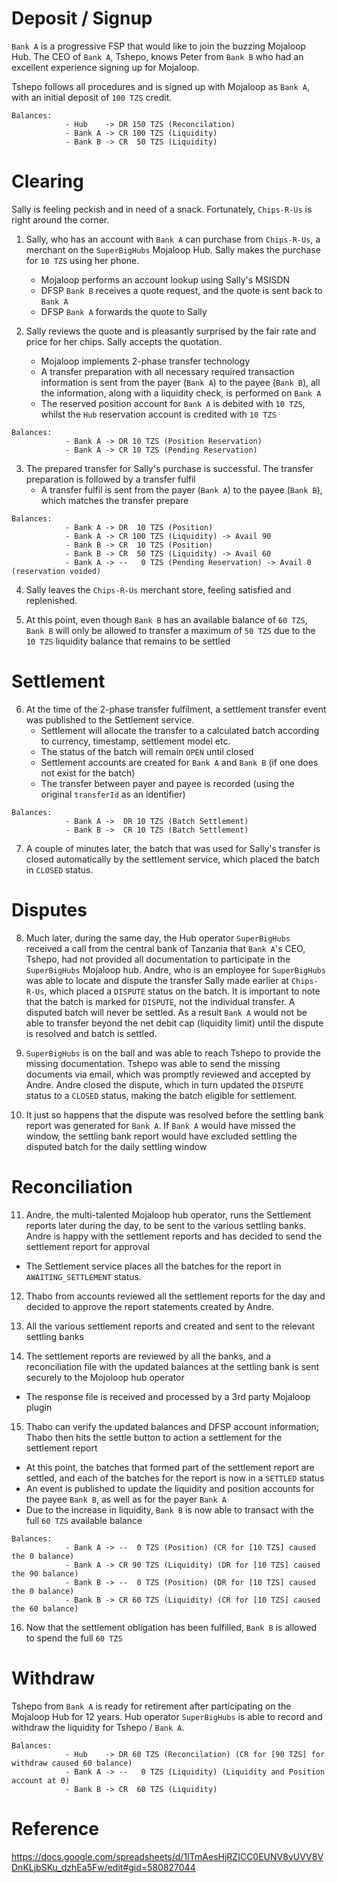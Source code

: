 # Deposit / Signup
`Bank A` is a progressive FSP that would like to join the buzzing Mojaloop Hub.
The CEO of `Bank A`, Tshepo, knows Peter from `Bank B` who had an excellent experience signing up for Mojaloop.

Tshepo follows all procedures and is signed up with Mojaloop as `Bank A`, with an initial deposit of `100 TZS` credit.
```
Balances:
            - Hub    -> DR 150 TZS (Reconcilation)
            - Bank A -> CR 100 TZS (Liquidity)
            - Bank B -> CR  50 TZS (Liquidity) 
```

# Clearing
Sally is feeling peckish and in need of a snack. Fortunately, `Chips-R-Us` is right around the corner.

1. Sally, who has an account with `Bank A` can purchase from `Chips-R-Us`, a merchant on the `SuperBigHubs` Mojaloop Hub. 
   Sally makes the purchase for `10 TZS` using her phone.
   - Mojaloop performs an account lookup using Sally's MSISDN
   - DFSP `Bank B` receives a quote request, and the quote is sent back to `Bank A`
   - DFSP `Bank A` forwards the quote to Sally

2. Sally reviews the quote and is pleasantly surprised by the fair rate and price for her chips. Sally accepts the quotation.
   - Mojaloop implements 2-phase transfer technology
   - A transfer preparation with all necessary required transaction information is sent from the payer (`Bank A`) to the payee (`Bank B`),
     all the information, along with a liquidity check, is performed on `Bank A`
   - The reserved position account for `Bank A` is debited with `10 TZS`, whilst the `Hub` reservation account is credited with `10 TZS`
```
Balances:
            - Bank A -> DR 10 TZS (Position Reservation)
            - Bank A -> CR 10 TZS (Pending Reservation)
```

3. The prepared transfer for Sally's purchase is successful. The transfer preparation is followed by a transfer fulfil
   - A transfer fulfil is sent from the payer (`Bank A`) to the payee (`Bank B`), which matches the transfer prepare
```
Balances:
            - Bank A -> DR  10 TZS (Position)
            - Bank A -> CR 100 TZS (Liquidity) -> Avail 90
            - Bank B -> CR  10 TZS (Position)
            - Bank B -> CR  50 TZS (Liquidity) -> Avail 60
            - Bank A -> --   0 TZS (Pending Reservation) -> Avail 0 (reservation voided)
```

4. Sally leaves the `Chips-R-Us` merchant store, feeling satisfied and replenished.

5. At this point, even though `Bank B` has an available balance of `60 TZS`, `Bank B` will only be allowed to 
   transfer a maximum of `50 TZS` due to the `10 TZS` liquidity balance that remains to be settled

# Settlement
6. At the time of the 2-phase transfer fulfilment, a settlement transfer event was published to the Settlement service.
   - Settlement will allocate the transfer to a calculated batch according to currency, timestamp, settlement model etc.
   - The status of the batch will remain `OPEN` until closed
   - Settlement accounts are created for `Bank A` and `Bank B` (if one does not exist for the batch)
   - The transfer between payer and payee is recorded (using the original `transferId` as an identifier)
```
Balances:
            - Bank A ->  DR 10 TZS (Batch Settlement)
            - Bank B ->  CR 10 TZS (Batch Settlement)
```
7. A couple of minutes later, the batch that was used for Sally's transfer is closed automatically by the settlement
   service, which placed the batch in `CLOSED` status.

# Disputes
8. Much later, during the same day, the Hub operator `SuperBigHubs` received a call from the central bank of Tanzania that `Bank A`'s CEO, Tshepo,
   had not provided all documentation to participate in the `SuperBigHubs` Mojaloop hub. Andre, who is an employee for `SuperBigHubs` was able
   to locate and dispute the transfer Sally made earlier at `Chips-R-Us`, which placed a `DISPUTE` status on the batch. It is important
   to note that the batch is marked for `DISPUTE`, not the individual transfer. A disputed batch will never be settled. As a result `Bank A`
   would not be able to transfer beyond the net debit cap (liquidity limit) until the dispute is resolved and batch is settled.

9. `SuperBigHubs` is on the ball and was able to reach Tshepo to provide the missing documentation. Tshepo was able to
    send the missing documents via email, which was promptly reviewed and accepted by Andre. Andre closed the dispute,
    which in turn updated the `DISPUTE` status to a `CLOSED` status, making the batch eligible for settlement.

10. It just so happens that the dispute was resolved before the settling bank report was generated for `Bank A`. If `Bank A` would have
    missed the window, the settling bank report would have excluded settling the disputed batch for the daily settling window

# Reconciliation
11. Andre, the multi-talented Mojaloop hub operator, runs the Settlement reports later during the day, to be sent to the
    various settling banks. Andre is happy with the settlement reports and has decided to send the settlement report for approval
   - The Settlement service places all the batches for the report in `AWAITING_SETTLEMENT` status.

12. Thabo from accounts reviewed all the settlement reports for the day and decided to approve the report statements created by Andre.

13. All the various settlement reports and created and sent to the relevant settling banks

14. The settlement reports are reviewed by all the banks, and a reconciliation file with the updated balances at the
    settling bank is sent securely to the Mojoloop hub operator
   - The response file is received and processed by a 3rd party Mojaloop plugin

15. Thabo can verify the updated balances and DFSP account information; Thabo then hits the settle button to action a settlement for the settlement report
   - At this point, the batches that formed part of the settlement report are settled, and each of the batches for
     the report is now in a `SETTLED` status
   - An event is published to update the liquidity and position accounts for the payee `Bank B`, as well as for the payer `Bank A`
   - Due to the increase in liquidity, `Bank B` is now able to transact with the full `60 TZS` available balance
```
Balances:
            - Bank A -> --  0 TZS (Position) (CR for [10 TZS] caused the 0 balance)
            - Bank A -> CR 90 TZS (Liquidity) (DR for [10 TZS] caused the 90 balance)
            - Bank B -> --  0 TZS (Position) (DR for [10 TZS] caused the 0 balance)
            - Bank B -> CR 60 TZS (Liquidity) (CR for [10 TZS] caused the 60 balance)
```

16. Now that the settlement obligation has been fulfilled, `Bank B` is allowed to spend the full `60 TZS`

# Withdraw
Tshepo from `Bank A` is ready for retirement after participating on the Mojaloop Hub for 12 years.
Hub operator `SuperBigHubs` is able to record and withdraw the liquidity for Tshepo / `Bank A`.

```
Balances:
            - Hub    -> DR 60 TZS (Reconcilation) (CR for [90 TZS] for withdraw caused 60 balance)
            - Bank A -> --   0 TZS (Liquidity) (Liquidity and Position account at 0)
            - Bank B -> CR  60 TZS (Liquidity) 
```


# Reference
https://docs.google.com/spreadsheets/d/1ITmAesHjRZICC0EUNV8vUVV8VDnKLjbSKu_dzhEa5Fw/edit#gid=580827044
